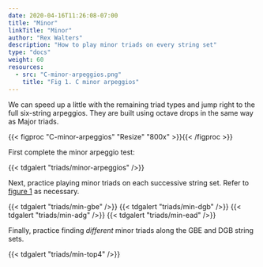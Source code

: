```yaml
---
date: 2020-04-16T11:26:08-07:00
title: "Minor"
linkTitle: "Minor"
author: "Rex Walters"
description: "How to play minor triads on every string set"
type: "docs"
weight: 60
resources:
  - src: "C-minor-arpeggios.png"
    title: "Fig 1. C minor arpeggios"
---
```


We can speed up a little with the remaining triad types and jump right to the full six-string arpeggios. They are built using octave drops in the same way as Major triads.

{{< figproc "C-minor-arpeggios" "Resize" "800x" >}}{{< /figproc >}}

First complete the minor arpeggio test:

{{< tdgalert "triads/minor-arpeggios" />}}

Next, practice playing minor triads on each successive string set. Refer to [figure 1](#C-minor-arpeggios) as necessary.

{{< tdgalert "triads/min-gbe" />}}
{{< tdgalert "triads/min-dgb" />}}
{{< tdgalert "triads/min-adg" />}}
{{< tdgalert "triads/min-ead" />}}

Finally, practice finding *different* minor triads along the GBE and DGB string sets.

{{< tdgalert "triads/min-top4" />}}
